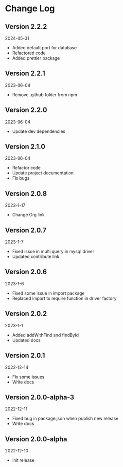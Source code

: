 Change Log
==========

## Version 2.2.2

2024-05-31

* Added default port for database
* Refactored code
* Added prettier package

## Version 2.2.1

2023-06-04

* Remove .github folder from npm

## Version 2.2.0

2023-06-04

* Update dev dependencies

## Version 2.1.0

2023-06-04

* Refactor code
* Update project documentation
* Fix bugs

## Version 2.0.8

2023-1-17

* Change Org link

## Version 2.0.7

2023-1-7

* Fixed issue in multi query in mysql driver 
* Updated contribute link

## Version 2.0.6

2023-1-6

* Fixed some issue in import package
* Replaced import to require function in driver factory

## Version 2.0.2

2023-1-1

* Added addWithFind and findById
* Updated docs

## Version 2.0.1

2022-12-14

* Fix some issues
* Write docs

## Version 2.0.0-alpha-3

2022-12-11

* Fixed bug in package.json when publish new release
* Write docs

## Version 2.0.0-alpha

2022-12-10

* Init release
